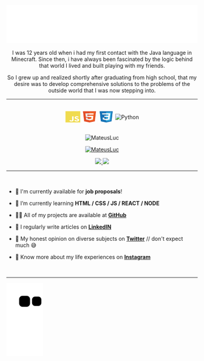 <div align="center">
	<br>
	<a href="header.svg">
		<img src="header.svg" width="800" height="100" alt="Hi!">
	</a>

  <p>I was 12 years old when i had my first contact with the Java language in Minecraft. Since then, i have always been fascinated by the logic behind that world I lived and built playing with my friends.

  So I grew up and realized shortly after graduating from high school, that my desire was to develop comprehensive solutions to the problems of the outside world that I was now stepping into.</p>

</div>
<hr>
<div align="center" style="display: inline_block"><br>
  <img align="center" alt="Js" height="30" width="40" src="https://raw.githubusercontent.com/devicons/devicon/master/icons/javascript/javascript-plain.svg">
  <img align="center" alt="HTML" height="30" width="40" src="https://raw.githubusercontent.com/devicons/devicon/master/icons/html5/html5-original.svg">
  <img align="center" alt="CSS" height="30" width="40" src="https://raw.githubusercontent.com/devicons/devicon/master/icons/css3/css3-original.svg">
  <img align="center" alt="Python" height="30" width="40" src="https://cdn.jsdelivr.net/gh/devicons/devicon/icons/python/python-original.svg">
</div>
<br>
<div align="center">
    <p>
        <img src="https://komarev.com/ghpvc/?username=MateusLuc&label=Profile%20views&color=0e75b6&style=flat" alt="MateusLuc"/>
    </p>
    <p>
        <a href="https://github.com/ryo-ma/github-profile-trophy"><img src="https://github-profile-trophy.vercel.app/?username=MateusLuc" alt="MateusLuc"/></a>
    </p>
    <a href="https://github.com/MateusLuc">
        <img height="180em" src="https://github-readme-stats.vercel.app/api?username=MateusLuc&show_icons=true&theme=codeSTACKr&include_all_commits=true&count_private=true"/>
        <img height="180em" src="https://github-readme-stats.vercel.app/api/top-langs/?username=MateusLuc&layout=compact&langs_count=6&card_width=300px&theme=codeSTACKr"/>
    </a>
</div>
<hr>
<br>

-   🔭 I'm currently available for **job proposals**!

-   🌱 I’m currently learning **HTML / CSS / JS / REACT / NODE**

<!-- -   👯 I’m contributing to the the open-source community via [???] -->

<!-- -   🤝 And also with test automation frameworks [???] -->

-   👨‍💻 All of my projects are available at **[GitHub](https://github.com/MateusLuc)**

-   📝 I regularly write articles on **[LinkedIN](https://linkedin.com/in/dev-mateus)**

-   💬 My honest opinion on diverse subjects on **[Twitter](https://twitter.com/TeusDev)** // don't expect much 😅

<!-- -   📫 How to reach me **mail** -->

-   📄 Know more about my life experiences on **[Instagram](https://instagram.com/mt.luc)**

<br>
<hr>
<div>

![Snake animation](https://github.com/MateusLuc/MateusLuc/blob/output/github-contribution-grid-snake.svg)

</div>
